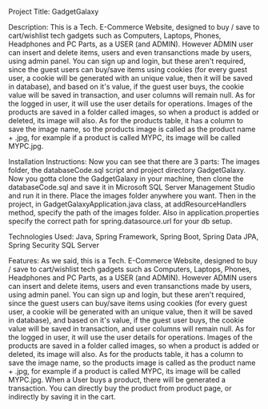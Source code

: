 Project Title: GadgetGalaxy

Description: This is a Tech. E-Commerce Website, designed to buy / save to cart/wishlist tech gadgets such as Computers, Laptops, Phones, Headphones and PC Parts, as a USER (and ADMIN). However ADMIN user can insert and delete items, users and even transanctions made by users, using admin panel. You can sign up and login, but these aren't required, since the guest users can buy/save items using cookies (for every guest user, a cookie will be generated with an unique value, then it will be saved in database), and based on it's value, if the guest user buys, the cookie value will be saved in transaction, and user columns will remain null. As for the logged in user, it will use the user details for operations. Images of the products are saved in a folder called images, so when a product is added or deleted, its image will also. As for the products table, it has a column to save the image name, so the products image is called as the product name + .jpg, for example if a product is called MYPC, its image will be called MYPC.jpg.

Installation Instructions: Now you can see that there are 3 parts: The images folder, the databaseCode.sql script and project directory GadgetGalaxy. Now you gotta clone the GadgetGalaxy in your machine, then clone the databaseCode.sql and save it in Microsoft SQL Server Management Studio and run it in there. Place the images folder anywhere you want. Then in the project, in GadgetGalaxyApplication.java class, at addResourceHandlers method, specify the path of the images folder. Also in application.properties specify the correct path for spring.datasource.url for your db setup.

Technologies Used: Java, Spring Framework, Spring Boot, Spring Data JPA, Spring Security SQL Server

Features: As we said, this is a Tech. E-Commerce Website, designed to buy / save to cart/wishlist tech gadgets such as Computers, Laptops, Phones, Headphones and PC Parts, as a USER (and ADMIN). However ADMIN users can insert and delete items, users and even transanctions made by users, using admin panel. You can sign up and login, but these aren't required, since the guest users can buy/save items using cookies (for every guest user, a cookie will be generated with an unique value, then it will be saved in database), and based on it's value, if the guest user buys, the cookie value will be saved in transaction, and user columns will remain null. As for the logged in user, it will use the user details for operations. Images of the products are saved in a folder called images, so when a product is added or deleted, its image will also. As for the products table, it has a column to save the image name, so the products image is called as the product name + .jpg, for example if a product is called MYPC, its image will be called MYPC.jpg. When a User buys a product, there will be generated a transaction. You can directly buy the product from product page, or indirectly by saving it in the cart. 